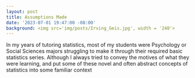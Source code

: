 ```yaml
---
layout: post
title: Assumptions Made
date: '2023-07-01 19:47:00 -08:00'
background: <img src='img/posts/Irving_Geis.jpg', width = '240'>
---
```


In my years of tutoring statistics, most of my students were Psychology or Social Sciences majors struggling to make it through their required basic statistics series. Although I always tried to convey the motives of what they were learning, and put some of these novel and often abstract concepts of statistics into some familiar context
